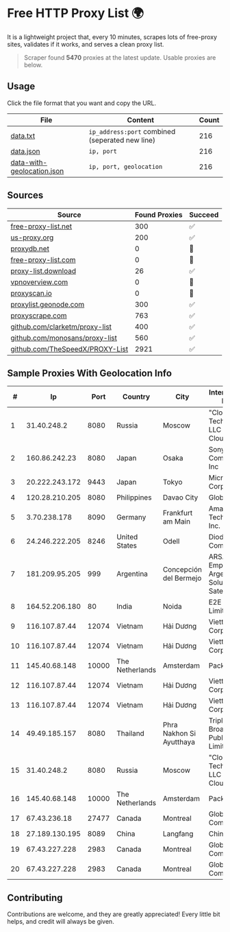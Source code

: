 
# Free HTTP Proxy List 🌍

It is a lightweight project that, every 10 minutes, scrapes lots of free-proxy sites, validates if it works, and serves a clean proxy list.


> Scraper found **5470** proxies at the latest update. Usable proxies are below.

## Usage

Click the file format that you want and copy the URL.


|File|Content|Count|
|----|-------|-----|
|[data.txt](https://raw.githubusercontent.com/themiralay/Proxy-List-World/master/data.txt)|`ip_address:port` combined (seperated new line)|216|
|[data.json](https://raw.githubusercontent.com/themiralay/Proxy-List-World/master/data.json)|`ip, port`|216|
|[data-with-geolocation.json](https://raw.githubusercontent.com/themiralay/Proxy-List-World/master/data-with-geolocation.json)|`ip, port, geolocation`|216|

## Sources

|Source|Found Proxies|Succeed|
|------|-------------|-------|
|[free-proxy-list.net](https://free-proxy-list.net)|300|✅|
|[us-proxy.org](https://www.us-proxy.org)|200|✅|
|[proxydb.net](http://proxydb.net)|0|🚫|
|[free-proxy-list.com](https://free-proxy-list.com/?page=&port=&type%5B%5D=http&type%5B%5D=https&up_time=0&search=Search)|0|🚫|
|[proxy-list.download](https://www.proxy-list.download/HTTP)|26|✅|
|[vpnoverview.com](https://vpnoverview.com/privacy/anonymous-browsing/free-proxy-servers)|0|🚫|
|[proxyscan.io](https://www.proxyscan.io)|0|🚫|
|[proxylist.geonode.com](https://proxylist.geonode.com/api/proxy-list?limit=300&page=1&sort_by=lastChecked&sort_type=desc&protocols=http,https)|300|✅|
|[proxyscrape.com](https://api.proxyscrape.com/v2/?request=displayproxies&protocol=http&timeout=10000&country=all&ssl=all&anonymity=all)|763|✅|
|[github.com/clarketm/proxy-list](https://raw.githubusercontent.com/clarketm/proxy-list/master/proxy-list-raw.txt)|400|✅|
|[github.com/monosans/proxy-list](https://raw.githubusercontent.com/monosans/proxy-list/main/proxies/http.txt)|560|✅|
|[github.com/TheSpeedX/PROXY-List](https://raw.githubusercontent.com/TheSpeedX/PROXY-List/master/http.txt)|2921|✅|


## Sample Proxies With Geolocation Info

|#|Ip|Port|Country|City|Internet Service Provider|
|-|--|----|-------|----|-------------------------|
|1|31.40.248.2|8080|Russia|Moscow|"Cloud Technologies" LLC trading as Cloud.ru|
|2|160.86.242.23|8080|Japan|Osaka|Sony Network Communications Inc|
|3|20.222.243.172|9443|Japan|Tokyo|Microsoft Corporation|
|4|120.28.210.205|8080|Philippines|Davao City|Globe Telecom|
|5|3.70.238.178|8090|Germany|Frankfurt am Main|Amazon Technologies Inc.|
|6|24.246.222.205|8246|United States|Odell|Diode Cable Company|
|7|181.209.95.205|999|Argentina|Concepción del Bermejo|ARSAT - Empresa Argentina de Soluciones Satelitales S.A|
|8|164.52.206.180|80|India|Noida|E2E Networks Limited|
|9|116.107.87.44|12074|Vietnam|Hải Dương|Viettel Corporation|
|10|116.107.87.44|12074|Vietnam|Hải Dương|Viettel Corporation|
|11|145.40.68.148|10000|The Netherlands|Amsterdam|Packet Host, Inc.|
|12|116.107.87.44|12074|Vietnam|Hải Dương|Viettel Corporation|
|13|116.107.87.44|12074|Vietnam|Hải Dương|Viettel Corporation|
|14|49.49.185.157|8080|Thailand|Phra Nakhon Si Ayutthaya|Triple T Broadband Public Company Limited|
|15|31.40.248.2|8080|Russia|Moscow|"Cloud Technologies" LLC trading as Cloud.ru|
|16|145.40.68.148|10000|The Netherlands|Amsterdam|Packet Host, Inc.|
|17|67.43.236.18|27477|Canada|Montreal|GloboTech Communications|
|18|27.189.130.195|8089|China|Langfang|Chinanet|
|19|67.43.227.228|2983|Canada|Montreal|GloboTech Communications|
|20|67.43.227.228|2983|Canada|Montreal|GloboTech Communications|



## Contributing

Contributions are welcome, and they are greatly appreciated! Every
little bit helps, and credit will always be given.

